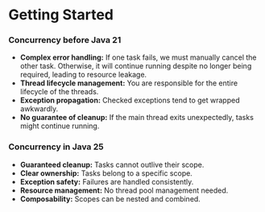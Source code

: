 # Getting Started

### Concurrency before Java 21

* **Complex error handling:** If one task fails, we must manually cancel the other task. Otherwise, it will continue running despite no longer being required, leading to resource leakage.
* **Thread lifecycle management:** You are responsible for the entire lifecycle of the threads.
* **Exception propagation:** Checked exceptions tend to get wrapped awkwardly.
* **No guarantee of cleanup:** If the main thread exits unexpectedly, tasks might continue running.


### Concurrency in Java 25

* **Guaranteed cleanup:** Tasks cannot outlive their scope.
* **Clear ownership:** Tasks belong to a specific scope.
* **Exception safety:** Failures are handled consistently.
* **Resource management:** No thread pool management needed.
* **Composability:** Scopes can be nested and combined.
